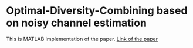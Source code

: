 # Optimal-Diversity-Combining based on noisy channel estimation

This is MATLAB implementation of the paper.
[Link of the paper](https://ieeexplore.ieee.org/document/1312482)
